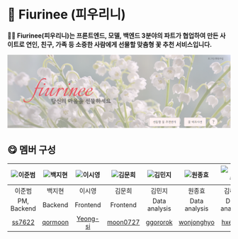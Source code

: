# 🌹 Fiurinee (피우리니)
**👐🏻 Fiurinee(피우리니)는 프론트엔드, 모델, 백엔드 3분야의 파트가 협업하여 만든 사이트로 연인, 친구, 가족 등 소중한 사람에게 선물할 맞춤형 꽃 추천 서비스입니다.**

![피우리니 홈페이지)](image/fiurinee.png)
<br>

## 😋 멤버 구성

| ![이준범](/profile/img//깃허브_이준범.png)  | ![백지현](/profile/img/스티치11.jpg)|![이시영](/profile/img/깃허브_박정곤2.png)| ![김문희](/profile/img/깃허브_박현빈.png)  | ![김민지](/profile/img/깃허브_임준형.png)   |  ![원종효](/profile/img/깃허브_송윤주.png) |  ![김혜원](/profile/img/깃허브_이유진.png) |
|:---:|:---:|:---:|:---:|:---:|:---:|:---:|
| 이준범  |  백지현  | 이시영   | 김문희  | 김민지   | 원종효  | 김혜원  |
| PM, Backend   |  Backend  |  Frontend | Frontend  | Data analysis  | Data analysis  | Data analysis  |
| [ss7622](https://github.com/ss7622)  | [qormoon](https://github.com/qormoon)  | [Yeong-si](https://github.com/Yeong-si)  |  [moon0727](https://github.com/moon0727) | [ggororok](https://github.com/ggororok)  | [wonjonghyo](https://github.com/wonjonghyo)  | [hxe0ne](https://github.com/hxe0ne)  |
<br>
